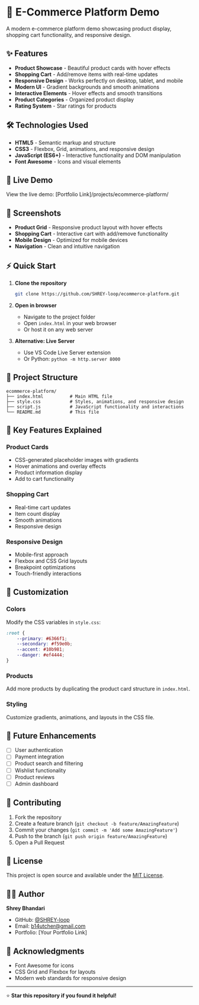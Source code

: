 # 🛒 E-Commerce Platform Demo

A modern e-commerce platform demo showcasing product display, shopping cart functionality, and responsive design.

## ✨ Features

- **Product Showcase** - Beautiful product cards with hover effects
- **Shopping Cart** - Add/remove items with real-time updates
- **Responsive Design** - Works perfectly on desktop, tablet, and mobile
- **Modern UI** - Gradient backgrounds and smooth animations
- **Interactive Elements** - Hover effects and smooth transitions
- **Product Categories** - Organized product display
- **Rating System** - Star ratings for products

## 🛠️ Technologies Used

- **HTML5** - Semantic markup and structure
- **CSS3** - Flexbox, Grid, animations, and responsive design
- **JavaScript (ES6+)** - Interactive functionality and DOM manipulation
- **Font Awesome** - Icons and visual elements

## 🚀 Live Demo

View the live demo: [Portfolio Link]/projects/ecommerce-platform/

## 📸 Screenshots

- **Product Grid** - Responsive product layout with hover effects
- **Shopping Cart** - Interactive cart with add/remove functionality
- **Mobile Design** - Optimized for mobile devices
- **Navigation** - Clean and intuitive navigation

## ⚡ Quick Start

1. **Clone the repository**
   ```bash
   git clone https://github.com/SHREY-loop/ecommerce-platform.git
   ```

2. **Open in browser**
   - Navigate to the project folder
   - Open `index.html` in your web browser
   - Or host it on any web server

3. **Alternative: Live Server**
   - Use VS Code Live Server extension
   - Or Python: `python -m http.server 8000`

## 📁 Project Structure

```
ecommerce-platform/
├── index.html          # Main HTML file
├── style.css           # Styles, animations, and responsive design
├── script.js           # JavaScript functionality and interactions
└── README.md           # This file
```

## 🎨 Key Features Explained

### Product Cards
- CSS-generated placeholder images with gradients
- Hover animations and overlay effects
- Product information display
- Add to cart functionality

### Shopping Cart
- Real-time cart updates
- Item count display
- Smooth animations
- Responsive design

### Responsive Design
- Mobile-first approach
- Flexbox and CSS Grid layouts
- Breakpoint optimizations
- Touch-friendly interactions

## 🔧 Customization

### Colors
Modify the CSS variables in `style.css`:
```css
:root {
    --primary: #6366f1;
    --secondary: #f59e0b;
    --accent: #10b981;
    --danger: #ef4444;
}
```

### Products
Add more products by duplicating the product card structure in `index.html`.

### Styling
Customize gradients, animations, and layouts in the CSS file.

## 🌟 Future Enhancements

- [ ] User authentication
- [ ] Payment integration
- [ ] Product search and filtering
- [ ] Wishlist functionality
- [ ] Product reviews
- [ ] Admin dashboard

## 🤝 Contributing

1. Fork the repository
2. Create a feature branch (`git checkout -b feature/AmazingFeature`)
3. Commit your changes (`git commit -m 'Add some AmazingFeature'`)
4. Push to the branch (`git push origin feature/AmazingFeature`)
5. Open a Pull Request

## 📄 License

This project is open source and available under the [MIT License](LICENSE).

## 👨‍💻 Author

**Shrey Bhandari**
- GitHub: [@SHREY-loop](https://github.com/SHREY-loop)
- Email: b14utcher@gmail.com
- Portfolio: [Your Portfolio Link]

## 🙏 Acknowledgments

- Font Awesome for icons
- CSS Grid and Flexbox for layouts
- Modern web standards for responsive design

---

⭐ **Star this repository if you found it helpful!** 